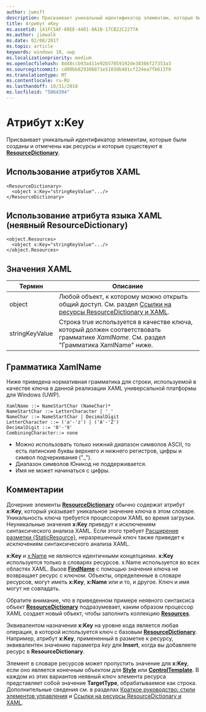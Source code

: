 ```yaml
---
author: jwmsft
description: Присваивает уникальный идентификатор элементам, которые были созданы и отмечены как ресурсы и которые существуют в ResourceDictionary.
title: Атрибут xKey
ms.assetid: 141FC5AF-80EE-4401-8A1B-17CB22C2277A
ms.author: jimwalk
ms.date: 02/08/2017
ms.topic: article
keywords: windows 10, uwp
ms.localizationpriority: medium
ms.openlocfilehash: 8d48ccb93a411e92b57059192de38366f27353a3
ms.sourcegitcommit: cd00bb829306871e5103db481cf224ea7fb613f0
ms.translationtype: MT
ms.contentlocale: ru-RU
ms.lasthandoff: 10/31/2018
ms.locfileid: "5864394"
---
```

# <a name="xkey-attribute"></a>Атрибут x:Key


Присваивает уникальный идентификатор элементам, которые были созданы и отмечены как ресурсы и которые существуют в [**ResourceDictionary**](https://msdn.microsoft.com/library/windows/apps/br208794).

## <a name="xaml-attribute-usage"></a>Использование атрибутов XAML

``` syntax
<ResourceDictionary>
  <object x:Key="stringKeyValue".../>
</ResourceDictionary>
```

## <a name="xaml-attribute-usage-implicit-resourcedictionary"></a>Использование атрибута языка XAML (неявный **ResourceDictionary**)

``` syntax
<object.Resources>
  <object x:Key="stringKeyValue".../>
</object.Resources>
```

## <a name="xaml-values"></a>Значения XAML

| Термин | Описание |
|------|-------------|
| object | Любой объект, к которому можно открыть общий доступ. См. раздел [Ссылки на ресурсы ResourceDictionary и XAML](https://msdn.microsoft.com/library/windows/apps/mt187273). |
| stringKeyValue | Строка true используется в качестве ключа, который должен соответствовать грамматике _XamlName_. См. раздел "Грамматика XamlName" ниже. | 

##  <a name="xamlname-grammar"></a>Грамматика XamlName

Ниже приведена нормативная грамматика для строки, используемой в качестве ключа в данной реализации XAML универсальной платформы для Windows (UWP).

``` syntax
XamlName ::= NameStartChar (NameChar)*
NameStartChar ::= LetterCharacter | '_'
NameChar ::= NameStartChar | DecimalDigit
LetterCharacter ::= ('a'-'z') | ('A'-'Z')
DecimalDigit ::= '0'-'9'
CombiningCharacter::= none
```

-   Можно использовать только нижний диапазон символов ASCII, то есть латинские буквы верхнего и нижнего регистров, цифры и символ подчеркивания ("_").
-   Диапазон символов Юникод не поддерживается.
-   Имя не может начинаться с цифры.

## <a name="remarks"></a>Комментарии

Дочерние элементы [**ResourceDictionary**](https://msdn.microsoft.com/library/windows/apps/br208794) обычно содержат атрибут **x:Key**, который указывает уникальное значение ключа в этом словаре. Уникальность ключа требуется процессором XAML во время загрузки. Неуникальные значения **x:Key** приведут к исключениям синтаксического анализа XAML. Если этого требует [Расширение разметки {StaticResource}](staticresource-markup-extension.md), неразрешенный ключ также приведет к исключениям синтаксического анализа XAML.

**x:Key** и [x:Name](x-name-attribute.md) не являются идентичными концепциями. **x:Key** используется только в словарях ресурсов. x:Name используется во всех областях XAML. Вызов [**FindName**](https://msdn.microsoft.com/library/windows/apps/br208715) с помощью значения ключа не возвращает ресурс с ключом. Объекты, определенные в словаре ресурсов, могут иметь **x:Key**, **x:Name** или и то, и другое. Ключ и имя могут не совпадать.

Обратите внимание, что в приведенном примере неявного синтаксиса объект [**ResourceDictionary**](https://msdn.microsoft.com/library/windows/apps/br208794) подразумевает, каким образом процессор XAML создает новый объект, чтобы заполнить коллекцию [**Resources**](https://msdn.microsoft.com/library/windows/apps/br208740).

Эквивалентом назначения **x:Key** на уровне кода является любая операция, в которой используется ключ с базовым [**ResourceDictionary**](https://msdn.microsoft.com/library/windows/apps/br208794). Например, атрибут **x:Key**, примененный в разметке к ресурсу, эквивалентен значению параметра *key* для **Insert**, когда вы добавляете ресурс в **ResourceDictionary**.

Элемент в словаре ресурсов может пропустить значение для **x:Key**, если оно является конечным объектом для [**Style**](https://msdn.microsoft.com/library/windows/apps/br208849) или [**ControlTemplate**](https://msdn.microsoft.com/library/windows/apps/br209391). В каждом из этих вариантов неявный ключ элемента ресурса представляет собой значение **TargetType**, обрабатываемое как строка. Дополнительные сведения см. в разделах [Краткое руководство: стили элементов управления](https://msdn.microsoft.com/library/windows/apps/hh465498) и [Ссылки на ресурсы ResourceDictionary и XAML](https://msdn.microsoft.com/library/windows/apps/mt187273).

